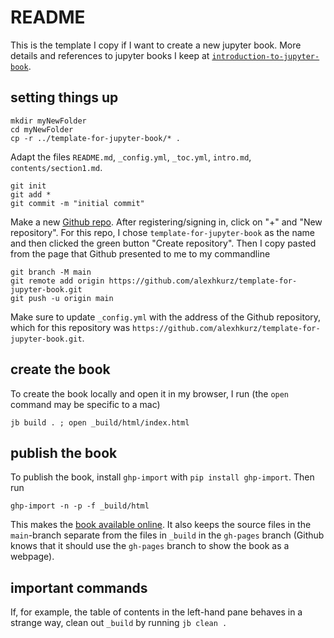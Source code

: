 # README

This is the template I copy if I want to create a new jupyter book. More details and references to jupyter books I keep at [`introduction-to-jupyter-book`](https://github.com/alexhkurz/introduction-to-jupyter-book.git).

## setting things up

```
mkdir myNewFolder
cd myNewFolder
cp -r ../template-for-jupyter-book/* .
```

Adapt the files `README.md`, `_config.yml`, `_toc.yml`, `intro.md`, `contents/section1.md`.

```
git init
git add *
git commit -m "initial commit"
```

Make a new [Github repo](https://github.com/). After registering/signing in, click on "+" and "New repository". For this repo, I chose `template-for-jupyter-book` as the name and then clicked the green button "Create repository". Then I copy pasted from the page that Github presented to me to my commandline

```
git branch -M main
git remote add origin https://github.com/alexhkurz/template-for-jupyter-book.git
git push -u origin main
```

Make sure to update `_config.yml` with the address of the Github repository, which for this repository was `https://github.com/alexhkurz/template-for-jupyter-book.git`.

## create the book

To create the book locally and open it in my browser, I run (the `open` command may be specific to a mac)

```
jb build . ; open _build/html/index.html
```

## publish the book

To publish the book, install `ghp-import` with `pip install ghp-import`. Then run 

```
ghp-import -n -p -f _build/html
```

This makes the [book available online](https://alexhkurz.github.io/template-for-jupyter-book). It also keeps the source files in the `main`-branch separate from the files in `_build` in the `gh-pages` branch (Github knows that it should use the `gh-pages` branch to show the book as a webpage).

## important commands

If, for example, the table of contents in the left-hand pane behaves in a strange way, clean out `_build` by running `jb clean .`

